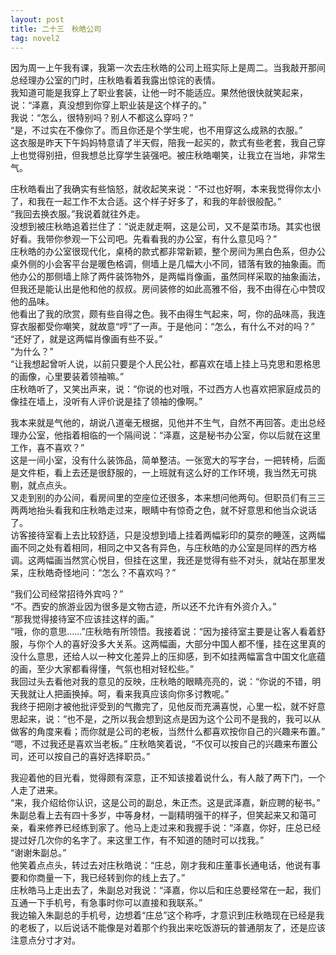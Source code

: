 ```yaml
---
layout: post
title: 二十三　秋皓公司
tag: novel2
---
```


因为周一上午我有课，我第一次去庄秋皓的公司上班实际上是周二。当我敲开那间总经理办公室的门时，庄秋皓看着我露出惊诧的表情。<br />
我知道可能是我穿上了职业套装，让他一时不能适应。果然他很快就笑起来，说：“泽嘉，真没想到你穿上职业装是这个样子的。”<br />
我说：“怎么，很特别吗？别人不都这么穿吗？”<br />
“是，不过实在不像你了。而且你还是个学生呢，也不用穿这么成熟的衣服。”<br />
这衣服是昨天下午妈妈特意请了半天假，陪我一起买的，款式有些老套，我自己穿上也觉得别扭，但我想总比穿学生装强吧。被庄秋皓嘲笑，让我立在当地，非常生气。

庄秋皓看出了我确实有些恼怒，就收起笑来说：“不过也好啊，本来我觉得你太小了，和我在一起工作不太合适。这个样子好多了，和我的年龄很般配。”<br />
“我回去换衣服。”我说着就往外走。<br />
没想到被庄秋皓追着拦住了：“说走就走啊，这是公司，又不是菜市场。其实也很好看。我带你参观一下公司吧。先看看我的办公室，有什么意见吗？”<br />
庄秋皓的办公室很现代化，桌椅的款式都非常新颖，整个房间为黑白色系，但办公桌外侧的小会客平台是暖色格调，侧墙上是几幅大小不同，错落有致的抽象画。而他办公的那侧墙上除了两件装饰物外，是两幅肖像画，虽然同样采取的抽象画法，但我还是能认出是他和他的叔叔。房间装修的如此高雅不俗，我不由得在心中赞叹他的品味。<br />
他看出了我的欣赏，颇有些自得之色。我不由得生气起来，呵，你的品味高，我连穿衣服都受你嘲笑，就故意“哼”了一声。于是他问：“怎么，有什么不对的吗？”<br />
“还好了，就是这两幅肖像画有些不妥。”<br />
“为什么？”<br />
“让我想起曾听人说，以前只要是个人民公社，都喜欢在墙上挂上马克思和恩格思的画像，心里要装着领袖嘛。”<br />
庄秋皓听了，又笑出声来，说：“你说的也对哦，不过西方人也喜欢把家庭成员的像挂在墙上，没听有人评价说是挂了领袖的像啊。”

我本来就是气他的，胡说八道毫无根据，见他并不生气，自然不再回答。走出总经理办公室，他指着相临的一个隔间说：“泽嘉，这是秘书办公室，你以后就在这里工作，喜不喜欢？”<br />
这是一间小室，没有什么装饰品，简单整洁。一张宽大的写字台，一把转椅，后面是文件柜，看上去还是很舒服的，一上班就有这么好的工作环境，我当然无可挑剔，就点点头。<br />
又走到别的办公间，看房间里的空座位还很多，本来想问他两句。但职员们有三三两两地抬头看我和庄秋皓走过来，眼睛中有惊奇之色，就不好意思和他当众说话了。<br />
访客接待室看上去比较舒适，只是没想到墙上挂着两幅彩印的莫奈的睡莲，这两幅画不同之处有着相同，相同之中又各有异色，与庄秋皓的办公室是同样的西方格调。这两幅画当然赏心悦目，但挂在这里，我还是觉得有些不对头，就站在那里发呆，庄秋皓奇怪地问：“怎么？不喜欢吗？”

“我们公司经常招待外宾吗？”<br />
“不。西安的旅游业因为很多是文物古迹，所以还不允许有外资介入。”<br />
“那我觉得接待室不应该挂这样的画。”<br />
“哦，你的意思……”庄秋皓有所领悟。我接着说：“因为接待室主要是让客人看着舒服，与你个人的喜好没多大关系。这两幅画，大部分中国人都不懂，挂在这里真的没什么意思，还给人以一种文化差异上的压抑感，到不如挂两幅富含中国文化底蕴的画，至少大家都看得懂，气氛也相对轻松些。”<br />
我回过头去看他对我的意见的反映，庄秋皓的眼睛亮亮的，说：“你说的不错，明天我就让人把画换掉。呵，看来我真应该向你多讨教呢。”<br />
我终于把刚才被他批评受到的气撒完了，见他反而充满喜悦，心里一松，就不好意思起来，说：“也不是，之所以我会想到这点是因为这个公司不是我的，我可以从做客的角度来看；而你就是公司的老板，当然什么都喜欢按你自己的兴趣来布置。”<br />
“嗯，不过我还是喜欢当老板。” 庄秋皓笑着说，“不仅可以按自己的兴趣来布置公司，还可以按自己的喜好选择职员。”

我迎着他的目光看，觉得颇有深意，正不知该接着说什么，有人敲了两下门，一个人走了进来。<br />
“来，我介绍给你认识，这是公司的副总，朱正杰。这是武泽嘉，新应聘的秘书。”<br />
朱副总看上去有四十多岁，中等身材，一副精明强干的样子，但笑起来又和蔼可亲，看来修养已经练到家了。他马上走过来和我握手说：“泽嘉，你好，庄总已经提过好几次你的名字了。来这里工作，有不知道的随时可以找我。”<br />
“谢谢朱副总。”<br />
他笑着点点头，转过去对庄秋皓说：“庄总，刚才我和庄董事长通电话，他说有事要和你商量一下，我已经转到你的线上去了。”<br />
庄秋皓马上走出去了，朱副总对我说：“泽嘉，你以后和庄总要经常在一起，我们互通一下手机号，有急事时你可以直接和我联系。”<br />
我边输入朱副总的手机号，边想着“庄总”这个称呼，才意识到庄秋皓现在已经是我的老板了，以后说话不能像是对着那个约我出来吃饭游玩的普通朋友了，还是应该注意点分寸才对。